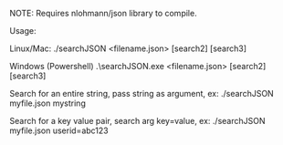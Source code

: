 NOTE: Requires nlohmann/json library to compile.

Usage:

Linux/Mac: ./searchJSON <filename.json> <search1> [search2] [search3]

Windows (Powershell) .\searchJSON.exe <filename.json> <search1> [search2] [search3]

Search for an entire string, pass string as argument, ex: ./searchJSON myfile.json mystring

Search for a key value pair, search arg key=value, ex: ./searchJSON myfile.json userid=abc123
